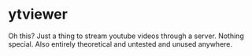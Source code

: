 # ytviewer
Oh this? Just a thing to stream youtube videos through a server. Nothing special. Also entirely theoretical and untested and unused anywhere.
